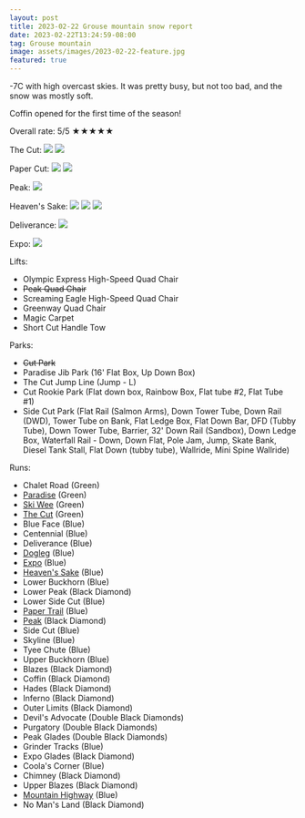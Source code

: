 ```yaml
---
layout: post
title: 2023-02-22 Grouse mountain snow report
date: 2023-02-22T13:24:59-08:00
tag: Grouse mountain
image: assets/images/2023-02-22-feature.jpg
featured: true
---
```


-7C with high overcast skies. It was pretty busy, but not too bad, and the snow was mostly soft.

Coffin opened for the first time of the season!

Overall rate: 5/5 ★★★★★


The Cut:
![](/assets/images/2023-02-22-vlcsnap-2023-02-22-20h22m35s972.jpg)
![](/assets/images/2023-02-22-vlcsnap-2023-02-22-20h23m17s073.jpg)

Paper Cut:
![](/assets/images/2023-02-22-vlcsnap-2023-02-22-20h22m50s219.jpg)
![](/assets/images/2023-02-22-vlcsnap-2023-02-22-20h23m03s615.jpg)

Peak:
![](/assets/images/2023-02-22-vlcsnap-2023-02-22-20h23m55s590.jpg)

Heaven's Sake:
![](/assets/images/2023-02-22-vlcsnap-2023-02-22-20h21m39s225.jpg)
![](/assets/images/2023-02-22-vlcsnap-2023-02-22-20h21m56s607.jpg)
![](/assets/images/2023-02-22-vlcsnap-2023-02-22-20h22m01s943.jpg)

Deliverance:
![](/assets/images/2023-02-22-vlcsnap-2023-02-22-20h22m17s008.jpg)

Expo:
![](/assets/images/2023-02-22-vlcsnap-2023-02-22-20h24m19s741.jpg)

Lifts:

* Olympic Express High-Speed Quad Chair
* <del>Peak Quad Chair</del>
* Screaming Eagle High-Speed Quad Chair
* Greenway Quad Chair
* Magic Carpet
* Short Cut Handle Tow

Parks:

* <del>Cut Park</del>
* Paradise Jib Park (16' Flat Box, Up Down Box)
* The Cut Jump Line (Jump - L)
* Cut Rookie Park (Flat down box, Rainbow Box, Flat tube #2, Flat Tube #1)
* Side Cut Park (Flat Rail (Salmon Arms), Down Tower Tube, Down Rail (DWD), Tower Tube on Bank, Flat Ledge Box, Flat Down Bar, DFD (Tubby Tube), Down Tower Tube, Barrier, 32' Down Rail (Sandbox), Down Ledge Box, Waterfall Rail - Down, Down Flat, Pole Jam, Jump, Skate Bank, Diesel Tank Stall, Flat Down (tubby tube), Wallride, Mini Spine Wallride)

Runs:

* Chalet Road (Green)
* [Paradise](/grouse/paradise) (Green)
* [Ski Wee](/magic-carpet/) (Green)
* [The Cut](/grouse/the-cut/) (Green)
* Blue Face (Blue)
* Centennial (Blue)
* Deliverance (Blue)
* [Dogleg](/dogleg/) (Blue)
* [Expo](/grouse/expo/) (Blue)
* [Heaven's Sake](/heavens-sake/) (Blue)
* Lower Buckhorn (Blue)
* Lower Peak (Black Diamond)
* Lower Side Cut (Blue)
* [Paper Trail](/paper-trail/) (Blue)
* [Peak](/grouse/peak/) (Black Diamond)
* Side Cut (Blue)
* Skyline (Blue)
* Tyee Chute (Blue)
* Upper Buckhorn (Blue)
* Blazes (Black Diamond)
* Coffin (Black Diamond)
* Hades (Black Diamond)
* Inferno (Black Diamond)
* Outer Limits (Black Diamond)
* Devil's Advocate (Double Black Diamonds)
* Purgatory (Double Black Diamonds)
* Peak Glades (Double Black Diamonds)
* Grinder Tracks (Blue)
* Expo Glades (Black Diamond)
* Coola's Corner (Blue)
* Chimney (Black Diamond)
* Upper Blazes (Black Diamond)
* [Mountain Highway](/grouse/mountain-highway/) (Blue)
* No Man's Land (Black Diamond)


